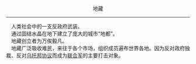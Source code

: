 <p align="center">地藏</p>  

******

&emsp;人类社会中的一支反政府武装。  
&emsp;通过固结水晶在地下建立了庞大的城市“地都”。  
&emsp;地藏创立者为万俟毅凡。  
&emsp;地藏广泛吸收难民，来往于各个市场，组织成员遍布世界各地。因为反对政府独裁、反对[乌托邦协议]()而成为[联合军](UA.md)的主要打击对象。